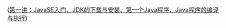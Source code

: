 ([第一讲：JavaSE入门、JDK的下载与安装、第一个Java程序、Java程序的编译与执行](https://leo101018.github.io/leo20220919/JavaSE/第一讲：JavaSE入门、JDK的下载与安装、第一个Java程序、Java程序的编译与执行))
